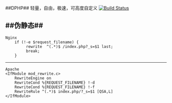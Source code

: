 ﻿##DPHP##
轻量，自由，极速，可高度自定义 [![Build Status](https://travis-ci.org/diiyw/dphp.svg?branch=master)](https://travis-ci.org/diiyw/dphp)

##伪静态##
--------
    
    Nginx
        if (!-e $request_filename) {
       		 rewrite  ^(.*)$ /index.php?_s=$1 last;
             break;
        }
---------

	Apache
	<IfModule mod_rewrite.c>
		RewriteEngine on
		RewriteCond %{REQUEST_FILENAME} !-d
		RewriteCond %{REQUEST_FILENAME} !-f
		RewriteRule ^(.*)$ index.php/?_s=$1 [QSA,L]
	</IfModule>